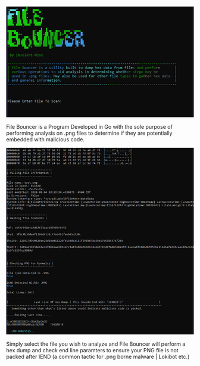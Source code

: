 
![Alt text](https://github.com/Insolent-M1nx/File-Bouncer/blob/master/filebouncer.PNG?raw=true "File-Bouncer")

File Bouncer is a Program Developed in Go with the sole purpose of performing analysis on .png files to determine if they are potentially embedded with malicious code. 

![Alt text](https://github.com/Insolent-M1nx/File-Bouncer/blob/master/fb2.PNG?raw=true "File-Bouncer")

Simply select the file you wish to analyze and File Bouncer will perform a hex dump and check end line paramters to ensure your PNG file is not packed after IEND (a common tactic for .png borne malware | Lokibot etc.)

